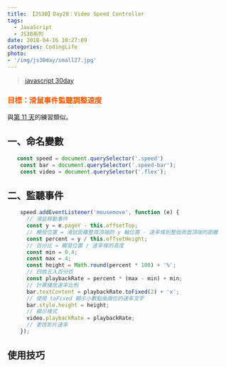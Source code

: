 ```yaml
---
title: 【JS30】Day28：Video Speed Controller
tags:
  - JavaScript
  - JS30系列
date: 2018-04-16 10:27:09
categories: CodingLife
photo:
- '/img/js30day/small27.jpg'
---
```


> [javascript 30day](https://javascript30.com/)

<!-- more -->

### <span style="color:#ff5900">目標：滑鼠事件監聽調整速度</span>
與[第 11 天](/_posts/javascript/js30/day11.md)的練習類似。

## 一、命名變數

```js
   const speed = document.querySelector('.speed')
    const bar = document.querySelector('.speed-bar');
    const video = document.querySelector('.flex');
```
## 二、監聽事件

```js
    speed.addEventListener('mousemove', function (e) {
      // 滑鼠移動事件
      const y = e.pageY - this.offsetTop;
      // 觸發位置 = 滑鼠距離整頁頂端的 y 軸位置 - 速率條到整個頁面頂端的距離
      const percent = y / this.offsetHeight;
      // 百分比 = 觸發位置 / 速率條的高度
      const min = 0.4;
      const max = 4;
      const height = Math.round(percent * 100) + '%';
      // 四捨五入百分百
      const playbackRate = percent * (max - min) + min;
      // 計算播放速率比例
      bar.textContent = playbackRate.toFixed(2) + 'x';
      // 使用 toFixed 顯示小數點後兩位的速率文字
      bar.style.height = height;
      // 顯示樣式
      video.playbackRate = playbackRate;
      // 更改影片速率
    });
```
## 使用技巧